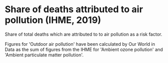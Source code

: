# Share of deaths attributed to air pollution (IHME, 2019)

Share of total deaths which are attributed to to air pollution as a risk factor.

Figures for 'Outdoor air pollution' have been calculated by Our World in Data as the sum of figures from the IHME for 'Ambient ozone pollution' and 'Ambient particulate matter pollution'.